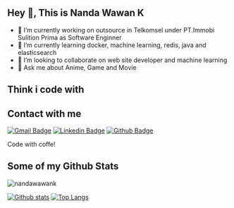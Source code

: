## Hey 👋, This is Nanda Wawan K
- 🔭 I’m currently working on outsource in Telkomsel under PT.Immobi Sulition Prima as Software Enginner
- 🌱 I’m currently learning docker, machine learning, redis, java and elasticsearch
- 👯 I’m looking to collaborate on web site developer and machine learning
- 💬 Ask me about Anime, Game and Movie

## Think i code with

## Contact with me
[![Gmail Badge](https://img.shields.io/badge/-nandawawank@gmail.com-c14438?style=flat&logo=Gmail&logoColor=white&link=mailto:nandawawank@gmail.com)](mailto:nandawawank@gmail.com) 
[![Linkedin Badge](https://img.shields.io/badge/-nandawawank-0072b1?style=flat&logo=Linkedin&logoColor=white&link=https://www.linkedin.com/in/nandawawank/)](https://www.linkedin.com/in/nandawawank/) [![Github Badge](https://img.shields.io/badge/-nandawawank-grey?style=flat&logo=github&logoColor=white&link=https://github.com/nandawawank/)](https://www.github.com/nandawawank/) <p align='left'>Code with coffe!</p>
## Some of my Github Stats
<p align=left> <img src=https://komarev.com/ghpvc/?username=nandawawank alt=nandawawank /> </p>

[![Github stats](https://github-readme-stats.vercel.app/api?username=nandawawank&show_icons=true&include_all_commits=true)](https://github.com/nandawawank/github-readme-stats)
[![Top Langs](https://github-readme-stats.vercel.app/api/top-langs/?username=nandawawank&layout=compact)](https://github.com/nandawawank/github-readme-stats)


